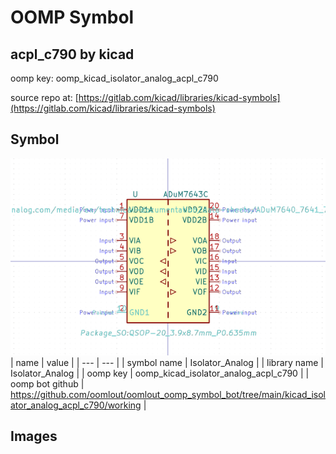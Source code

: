 # OOMP Symbol  
## acpl_c790  by kicad  
  
oomp key: oomp_kicad_isolator_analog_acpl_c790  
  
source repo at: [https://gitlab.com/kicad/libraries/kicad-symbols](https://gitlab.com/kicad/libraries/kicad-symbols)  
## Symbol  
  
[![working.png](working_600.png)](working.png)  
| name | value | 
| --- | --- | 
| symbol name | Isolator_Analog | 
| library name | Isolator_Analog | 
| oomp key | oomp_kicad_isolator_analog_acpl_c790 | 
| oomp bot github | https://github.com/oomlout/oomlout_oomp_symbol_bot/tree/main/kicad_isolator_analog_acpl_c790/working | 
## Images  
